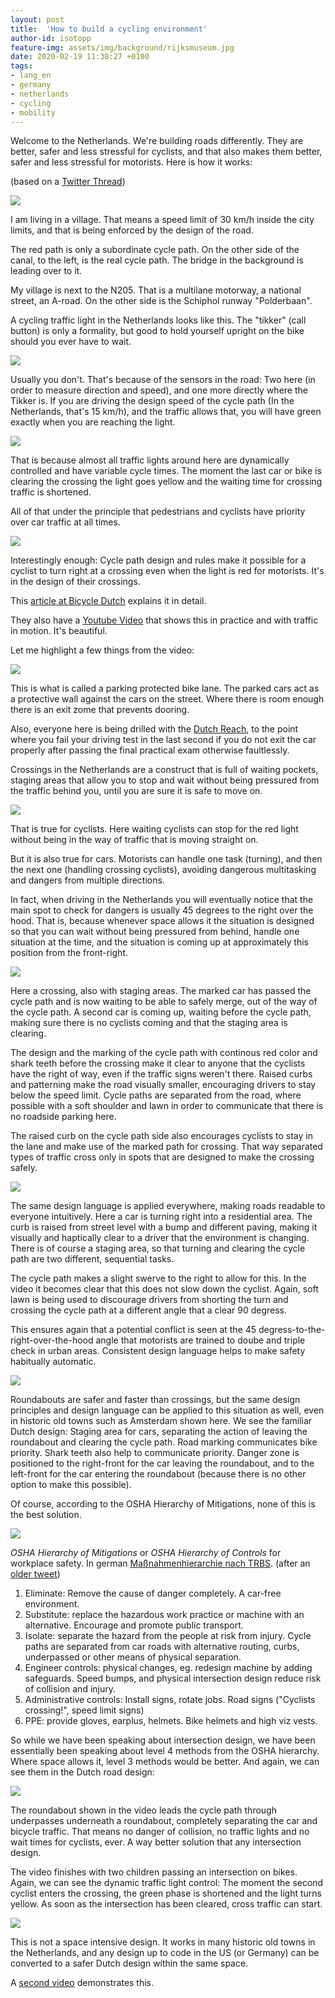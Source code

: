```yaml
---
layout: post
title:  'How to build a cycling environment'
author-id: isotopp
feature-img: assets/img/background/rijksmuseum.jpg
date: 2020-02-19 11:38:27 +0100
tags:
- lang_en
- germany
- netherlands
- cycling
- mobility
---
```

Welcome to the Netherlands. We're building roads differently. They are better, safer and less stressful for cyclists, and that also makes them better, safer and less stressful for motorists. Here is how it works:

(based on a [Twitter Thread](https://twitter.com/isotopp/status/1229819834239770624))

![](/uploads/2020/02/fiets-drempel.jpg)

I am living in a village. That means a speed limit of 30 km/h inside the city limits, and that is being enforced by the design of the road.

The red path is only a subordinate cycle path. On the other side of the canal, to the left, is the real cycle path. The bridge in the background is leading over to it.

My village is next to the N205. That is a multilane motorway, a national street, an A-road. On the other side is the Schiphol runway "Polderbaan".

A cycling traffic light in the Netherlands looks like this. The "tikker" (call button) is only a formality, but good to hold yourself upright on the bike should you ever have to wait.

![](/uploads/2020/02/fiets-n205-1.jpg)

Usually you don't. That's because of the sensors in the road: Two here (in order to measure direction and speed), and one more directly where the Tikker is. If you are driving the design speed of the cycle path (In the Netherlands, that's 15 km/h), and the traffic allows that, you will have green exactly when you are reaching the light.

![](/uploads/2020/02/fiets-n205-2.jpg)

That is because almost all traffic lights around here are dynamically controlled and have variable cycle times. The moment the last car or bike is clearing the crossing the light goes yellow and the waiting time for crossing traffic is shortened.

All of that under the principle that pedestrians and cyclists have priority over car traffic at all times.

![](/uploads/2020/02/fiets-n205-3.jpg)

Interestingly enough: Cycle path design and rules make it possible for a cyclist to turn right at a crossing even when the light is red for motorists. It's in the design of their crossings.

This [article at Bicycle Dutch](https://bicycledutch.wordpress.com/2012/10/25/cycling-past-red-lights-its-legal-in-the-netherlands/) explains it in detail.

They also have a [Youtube Video](https://www.youtube.com/watch?v=XpQMgbDJPok) that shows this in practice and with traffic in motion. It's beautiful.

Let me highlight a few things from the video:

![](/uploads/2020/02/fiets-parking-protected-lane.jpg)

This is what is called a parking protected bike lane. The parked cars act as a protective wall against the cars on the street. Where there is room enough there is an exit zome that prevents dooring.

Also, everyone here is being drilled with the [Dutch Reach](https://en.wikipedia.org/wiki/Dooring#Dutch_Reach), to the point where you fail your driving test in the last second if you do not exit the car properly after passing the final practical exam otherwise faultlessly.

Crossings in the Netherlands are a construct that is full of waiting pockets, staging areas that allow you to stop and wait without being pressured from the traffic behind you, until you are sure it is safe to move on.

![](/uploads/2020/02/fiets-pocket.jpg)

That is true for cyclists. Here waiting cyclists can stop for the red light without being in the way of traffic that is moving straight on.

But it is also true for cars. Motorists can handle one task (turning), and then the next one (handling crossing cyclists), avoiding dangerous multitasking and dangers from multiple directions.

In fact, when driving in the Netherlands you will eventually notice that the main spot to check for dangers is usually 45 degrees to the right over the hood. That is, because whenever space allows it the situation is designed so that you can wait without being pressured from behind, handle one situation at the time, and the situation is coming up at approximately this position from the front-right.

![](/uploads/2020/02/fiets-crossing.jpg)

Here a crossing, also with staging areas. The marked car has passed the cycle path and is now waiting to be able to safely merge, out of the way of the cycle path. A second car is coming up, waiting before the cycle path, making sure there is no cyclists coming and that the staging area is clearing.

The design and the marking of the cycle path with continous red color and shark teeth before the crossing make it clear to anyone that the cyclists have the right of way, even if the traffic signs weren't there. Raised curbs and patterning make the road visually smaller, encouraging drivers to stay below the speed limit. Cycle paths are separated from the road, where possible with a soft shoulder and lawn in order to communicate that there is no roadside parking here.

The raised curb on the cycle path side also encourages cyclists to stay in the lane and make use of the marked path for crossing. That way separated types of traffic cross only in spots that are designed to make the crossing safely.

![](/uploads/2020/02/fiets-residential-zone.jpg)

The same design language is applied everywhere, making roads readable to everyone intuitively. Here a car is turning right into a residential area. The curb is raised from street level with a bump and different paving, making it visually and haptically clear to a driver that the environment is changing. There is of course a staging area, so that turning and clearing the cycle path are two different, sequential tasks.

The cycle path makes a slight swerve to the right to allow for this. In the video it becomes clear that this does not slow down the cyclist. Again, soft lawn is being used to discourage drivers from shorting the turn and crossing the cycle path at a different angle that a clear 90 degress.

This ensures again that a potential conflict is seen at the 45 degress-to-the-right-over-the-hood angle that motorists are trained to doube and triple check in urban areas. Consistent design language helps to make safety habitually automatic.

![](/uploads/2020/02/fiets-urban-roundabout.jpg)

Roundabouts are safer and faster than crossings, but the same design principles and design language can be applied to this situation as well, even in historic old towns such as Amsterdam shown here. We see the familiar Dutch design: Staging area for cars, separating the action of leaving the roundabout and clearing the cycle path. Road marking communicates bike priority. Shark teeth also help to communicate priority. Danger zone is positioned to the right-front for the car leaving the roundabout, and to the left-front for the car entering the roundabout (because there is no other option to make this possible).

Of course, according to the OSHA Hierarchy of Mitigations, none of this is the best solution.

![](/uploads/2020/02/fiets-osha-hierarchy.jpg)

*OSHA Hierarchy of Mitigations* or *OSHA Hierarchy of Controls* for workplace safety. In german [Maßnahmenhierarchie nach TRBS](https://de.wikipedia.org/wiki/Ma%C3%9Fnahmenhierarchie#Ma%C3%9Fnahmenhierarchie_nach_TRBS). (after an [older tweet](https://twitter.com/isotopp/status/1169871272735436800))

1. Eliminate: Remove the cause of danger completely. A car-free environment.
2. Substitute: replace the hazardous work practice or machine with an alternative. Encourage and promote public transport.
3. Isolate: separate the hazard from the people at risk from injury. Cycle paths are separated from car roads with alternative routing, curbs, underpassed or other means of physical separation.
4. Engineer controls: physical changes, eg. redesign machine by adding safeguards. Speed bumps, and physical intersection design reduce risk of collision and injury.
5. Administrative controls: Install signs, rotate jobs. Road signs ("Cyclists crossing!", speed limit signs)
6. PPE: provide gloves, earplus, helmets. Bike helmets and high viz vests.

So while we have been speaking about intersection design, we have been essentially been speaking about level 4 methods from the OSHA hierarchy. Where space allows it, level 3 methods would be better. And again, we can see them in the Dutch road design:

![](/uploads/2020/02/fiets-separation.jpg)

The roundabout shown in the video leads the cycle path through underpasses underneath a roundabout, completely separating the car and bicycle traffic. That means no danger of collision, no traffic lights and no wait times for cyclists, ever. A way better solution that any intersection design.

The video finishes with two children passing an intersection on bikes. Again, we can see the dynamic traffic light control: The moment the second cyclist enters the crossing, the green phase is shortened and the light turns yellow. As soon as the intersection has been cleared, cross traffic can start.

![](/uploads/2020/02/fiets-yellow.jpg)

This is not a space intensive design. It works in many historic old towns in the Netherlands, and any design up to code in the US (or Germany) can be converted to a safer Dutch design within the same space.

A [second video](https://www.youtube.com/watch?v=FlApbxLz6pA) demonstrates this.

